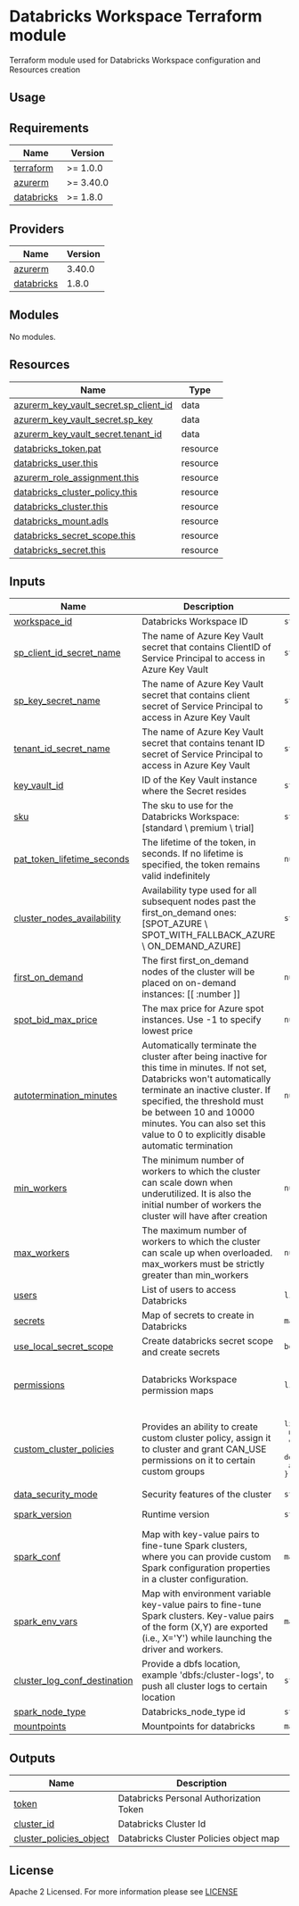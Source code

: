 # Databricks Workspace Terraform module
Terraform module used for Databricks Workspace configuration and Resources creation

## Usage

<!-- BEGIN_TF_DOCS -->
## Requirements

| Name                                                                         | Version   |
| ---------------------------------------------------------------------------- | --------- |
| <a name="requirement_terraform"></a> [terraform](#requirement\_terraform)    | >= 1.0.0  |
| <a name="requirement_azurerm"></a> [azurerm](#requirement\_azurerm)          | >= 3.40.0 |
| <a name="requirement_databricks"></a> [databricks](#requirement\_databricks) | >= 1.8.0  |

## Providers

| Name                                                                   | Version |
| ---------------------------------------------------------------------- | ------- |
| <a name="provider_azurerm"></a> [azurerm](#provider\_azurerm)          | 3.40.0  |
| <a name="provider_databricks"></a> [databricks](#provider\_databricks) | 1.8.0   |

## Modules

No modules.

## Resources

| Name                                                                                                                                      | Type     |
| ----------------------------------------------------------------------------------------------------------------------------------------- | -------- |
| [azurerm_key_vault_secret.sp_client_id](https://registry.terraform.io/providers/hashicorp/azurerm/latest/docs/resources/key_vault_secret) | data     |
| [azurerm_key_vault_secret.sp_key](https://registry.terraform.io/providers/hashicorp/azurerm/latest/docs/resources/key_vault_secret)       | data     |
| [azurerm_key_vault_secret.tenant_id](https://registry.terraform.io/providers/hashicorp/azurerm/latest/docs/resources/key_vault_secret)    | data     |
| [databricks_token.pat](https://registry.terraform.io/providers/databricks/databricks/latest/docs/resources/token)                         | resource |
| [databricks_user.this](https://registry.terraform.io/providers/databricks/databricks/latest/docs/resources/user)                          | resource |
| [azurerm_role_assignment.this](https://registry.terraform.io/providers/hashicorp/azurerm/latest/docs/resources/role_assignment)           | resource |
| [databricks_cluster_policy.this](https://registry.terraform.io/providers/databricks/databricks/latest/docs/resources/cluster_policy)      | resource |
| [databricks_cluster.this](https://registry.terraform.io/providers/databricks/databricks/latest/docs/resources/cluster)                    | resource |
| [databricks_mount.adls](https://registry.terraform.io/providers/databricks/databricks/latest/docs/resources/mount)                        | resource |
| [databricks_secret_scope.this](https://registry.terraform.io/providers/databricks/databricks/latest/docs/resources/secret_scope)          | resource |
| [databricks_secret.this](https://registry.terraform.io/providers/databricks/databricks/latest/docs/resources/secret)                      | resource |

## Inputs

| Name                                                                                                                          | Description                                                                                                                                                                                                                                                                                                 | Type                | Default                                                                     | Required |
|-------------------------------------------------------------------------------------------------------------------------------|-------------------------------------------------------------------------------------------------------------------------------------------------------------------------------------------------------------------------------------------------------------------------------------------------------------|---------------------|-----------------------------------------------------------------------------|:--------:|
| <a name="input_workspace_id"></a> [workspace\_id](#input\_workspace\_id) | Databricks Workspace ID | `string` | n/a | yes |
| <a name="input_sp_client_id_secret_name"></a> [sp\_client\_id\_secret\_name](#input\_sp\_client\_id\_secret\_name) | The name of Azure Key Vault secret that contains ClientID of Service Principal to access in Azure Key Vault | `string`| n/a | yes |
| <a name="input_sp_key_secret_name"></a> [sp\_key\_secret\_name](#input\_sp\_key\_secret\_name)| The name of Azure Key Vault secret that contains client secret of Service Principal to access in Azure Key Vault | `string` | n/a | yes |
| <a name="input_tenant_id_secret_name"></a> [tenant\_id\_secret\_name](#input\_tenant\_id\_secret\_name)| The name of Azure Key Vault secret that contains tenant ID secret of Service Principal to access in Azure Key Vault | `string` | n/a | yes |
| <a name="input_key_vault_id"></a> [key\_vault\_id](#input\_key\_vault\_id) | ID of the Key Vault instance where the Secret resides | `string` | n/a | yes |
| <a name="input_sku"></a> [sku](#input\_sku) | The sku to use for the Databricks Workspace: [standard \ premium \ trial] | `string` | "standard" |    no    |
| <a name="input_pat_token_lifetime_seconds"></a> [pat\_token\_lifetime\_seconds](#input\_pat\_token\_lifetime\_seconds) | The lifetime of the token, in seconds. If no lifetime is specified, the token remains valid indefinitely | `number` | 315569520 | no |
| <a name="input_cluster_nodes_availability"></a> [cluster\_nodes\_availability](#input\_cluster\_nodes\_availability) | Availability type used for all subsequent nodes past the first_on_demand ones: [SPOT_AZURE \  SPOT_WITH_FALLBACK_AZURE \  ON_DEMAND_AZURE] | `string` | null | no |
| <a name="input_first_on_demand"></a> [first\_on\_demand](#input\_first\_on\_demand)| The first first_on_demand nodes of the cluster will be placed on on-demand instances: [[ \:number ]] | `number` | 0  | no |
| <a name="input_spot_bid_max_price"></a> [spot\_bid\_max\_price](#input\_spot\_bid\_max\_price) | The max price for Azure spot instances. Use -1 to specify lowest price | `number` | -1 | no |
| <a name="input_autotermination_minutes"></a> [autotermination\_minutes](#input\_autotermination\_minutes) | Automatically terminate the cluster after being inactive for this time in minutes. If not set, Databricks won't automatically terminate an inactive cluster. If specified, the threshold must be between 10 and 10000 minutes. You can also set this value to 0 to explicitly disable automatic termination | `number`| 15 | no |
| <a name="input_min_workers"></a> [min\_workers](#input\_min\_workers)| The minimum number of workers to which the cluster can scale down when underutilized. It is also the initial number of workers the cluster will have after creation | `number` | 1 | no |
| <a name="input_max_workers"></a> [max\_workers](#input\_max\_workers) | The maximum number of workers to which the cluster can scale up when overloaded. max_workers must be strictly greater than min_workers  | `number` | 2 | no |
| <a name="input_users"></a> [users](#input\_users)| List of users to access Databricks | `list(string)` | [] | no |
| <a name="input_secrets"></a> [secrets](#input\_secrets) | Map of secrets to create in Databricks | `map(any)`| {} | no |
| <a name="input_use_local_secret_scope"></a> [use\_local\_secret\_scope](#input\_use\_local\_secret\_scope) | Create databricks secret scope and create secrets | `bool` | false | no |
| <a name="input_permissions"></a> [permissions](#input\_permissions)| Databricks Workspace permission maps | `list(map(string))` | <pre> [{   <br>   object_id = null   <br>   role      = null <br> }] </pre> | no |
| <a name="input_custom_cluster_policies"></a> [custom\_cluster\_policies](#input\_custom\_cluster\_policies)  | Provides an ability to create custom cluster policy, assign it to cluster and grant CAN_USE permissions on it to certain custom groups | <pre>list(object({<br>  name       = string<br>  can_use    = list(string)<br>  definition = any<br>  assigned   = bool<br>}))</pre>  | <pre>[{<br>  name       = null<br>  can_use    = null<br>  definition = null<br>  assigned   = null<br>}]</pre>   | no |
| <a name="input_data_security_mode"></a> [data\_security\_mode](#input\_data\_security\_mode) | Security features of the cluster  | `string` | "NONE" | no |
| <a name="input_spark_version"></a> [spark\_version](#input\_spark\_version)  | Runtime version | `string` | "11.3.x-scala2.12" | no |
| <a name="input_spark_conf"></a> [spark\_conf](#input\_spark\_conf)| Map with key-value pairs to fine-tune Spark clusters, where you can provide custom Spark configuration properties in a cluster configuration. | `map(any)`  | {} | no |
| <a name="input_spark_env_vars"></a> [spark_env_vars](#input\_spark_env_vars)| Map with environment variable key-value pairs to fine-tune Spark clusters. Key-value pairs of the form (X,Y) are exported (i.e., X='Y') while launching the driver and workers.| `map(any)`| {} | no |
| <a name="input_cluster_log_conf_destination"></a> [cluster\_log\_conf\_destination](#input\_cluster\_log\_conf\_destination)  | Provide a dbfs location, example 'dbfs:/cluster-logs', to push all cluster logs to certain location | `string` | " " | no |
| <a name="input_node_type"></a> [spark\_node\_type](#input\_node\_type)| Databricks_node_type id | `string` | "Standard_D3_v2" | no |
| <a name="input_mountpoints"></a> [mountpoints](#input\_mountpoints) | Mountpoints for databricks | `map(any)`| null | no |


## Outputs

| Name                                                                 | Description                             |
| -------------------------------------------------------------------- | --------------------------------------- |
| <a name="output_token"></a> [token](#output\_token)                  | Databricks Personal Authorization Token |
| <a name="output_cluster_id"></a> [cluster\_id](#output\_cluster\_id) | Databricks Cluster Id                   |
| <a name="output_cluster_policies_object"></a> [cluster\_policies\_object](#output\_cluster\_policies\_object) | Databricks Cluster Policies object map |
<!-- END_TF_DOCS -->

## License

Apache 2 Licensed. For more information please see [LICENSE](https://github.com/data-platform-hq/terraform-databricks-databricks-runtime/blob/main/LICENSE)
